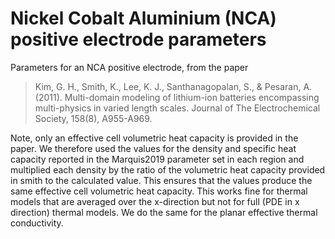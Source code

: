 # Nickel Cobalt Aluminium (NCA) positive electrode parameters

Parameters for an NCA positive electrode, from the paper

> Kim, G. H., Smith, K., Lee, K. J., Santhanagopalan, S., & Pesaran, A. (2011). Multi-domain modeling of lithium-ion batteries encompassing multi-physics in varied length scales. Journal of The Electrochemical Society, 158(8), A955-A969.

Note, only an effective cell volumetric heat capacity is provided in the paper. We therefore used the values for the density and specific heat capacity reported in the Marquis2019 parameter set in each region and multiplied each density by the ratio of the volumetric heat capacity provided in smith to the calculated value. This ensures that the values produce the same effective cell volumetric heat capacity. This works fine for thermal models that are averaged over the x-direction but not for full (PDE in x direction) thermal models. We do the same for the planar effective thermal conductivity.
